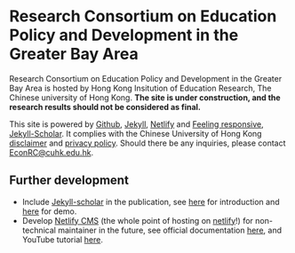 # Research Consortium on Education Policy and Development in the Greater Bay Area

Research Consortium on Education Policy and Development in the Greater Bay Area is hosted by Hong Kong Insitution of Education Research, The Chinese university of Hong Kong. **The site is under construction, and the research results should not be considered as final.**

This site is powered by [Github](https://github.com/), [Jekyll](https://jekyllrb.com/), [Netlify](https://www.netlify.com/) and [Feeling responsive](https://phlow.github.io/feeling-responsive/), [Jekyll-Scholar](https://phlow.github.io/feeling-responsive/). It complies with the Chinese University of Hong Kong [disclaimer](http://www.cuhk.edu.hk/english/privacy.html) and [privacy policy](http://www.cuhk.edu.hk/english/disclaimer.html). Should there be any inquiries, please contact [EconRC@cuhk.edu.hk](mailto:EconRC@cuhk.edu.hk).

## Further development

- Include [Jekyll-scholar](https://github.com/inukshuk/jekyll-scholar) in the publication, see [here](https://www.amirasiaee.com/dailyreport/jekyll-scholar/) for introduction and [here](https://www.amirasiaee.com/publicationbyyear/) for demo.
- Develop [Netlify CMS](https://www.netlifycms.org/) (the whole point of hosting on [netlify](https://www.netlify.com/)!) for non-technical maintainer in the future, see official documentation [here](https://www.netlifycms.org/docs/jekyll/#header), and YouTube tutorial [here](https://www.youtube.com/watch?v=Qb8rxouArIg&list=PLWjCJDeWfDdcU8zbZZrr6L1zpf_2Eqt_w).
